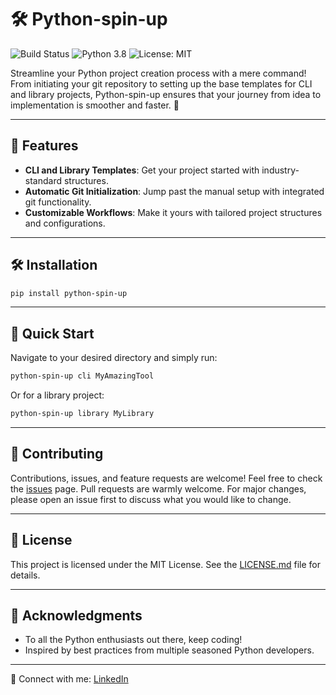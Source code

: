 # 🛠️ Python-spin-up

![Build Status](https://img.shields.io/badge/build-passing-brightgreen) ![Python 3.8](https://img.shields.io/badge/python-3.8-blue) ![License: MIT](https://img.shields.io/badge/license-MIT-blueviolet)

Streamline your Python project creation process with a mere command! From initiating your git repository to setting up the base templates for CLI and library projects, Python-spin-up ensures that your journey from idea to implementation is smoother and faster. 🚀

---

## 🌟 Features

- **CLI and Library Templates**: Get your project started with industry-standard structures.
- **Automatic Git Initialization**: Jump past the manual setup with integrated git functionality.
- **Customizable Workflows**: Make it yours with tailored project structures and configurations.

---

## 🛠️ Installation

```bash
pip install python-spin-up
```

---

## 🚀 Quick Start

Navigate to your desired directory and simply run:

```bash
python-spin-up cli MyAmazingTool
```

Or for a library project:

```bash
python-spin-up library MyLibrary
```

---

## 🤝 Contributing

Contributions, issues, and feature requests are welcome! Feel free to check the [issues](https://github.com/cybrvybe/python-spin-up/issues) page. Pull requests are warmly welcome. For major changes, please open an issue first to discuss what you would like to change.

---

## 📜 License

This project is licensed under the MIT License. See the [LICENSE.md](LICENSE.md) file for details.

---

## 🙌 Acknowledgments

- To all the Python enthusiasts out there, keep coding!
- Inspired by best practices from multiple seasoned Python developers.

---

💌 Connect with me: [LinkedIn](YOUR_LINKEDIN_PROFILE)
